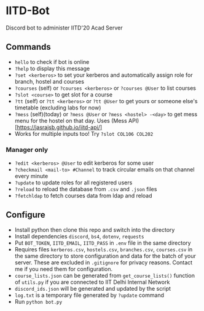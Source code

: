 # IITD-Bot

Discord bot to administer IITD'20 Acad Server

## Commands
* `hello` to check if bot is online
* `?help` to display this message
* `?set <kerberos>` to set your kerberos and automatically assign role for branch, hostel and courses
* `?courses` (self) or `?courses <kerberos>` or `?courses @User` to list courses
* `?slot <course>` to get slot for a course
* `?tt` (self) or `?tt <kerberos>` or `?tt @User` to get yours or someone else's timetable (excluding labs for now)
* `?mess` (self)(today) or `?mess @User` or `?mess <hostel> -<day>` to get mess menu for the hostel on that day. Uses (Mess API)[https://jasrajsb.github.io/iitd-api/]
* Works for multiple inputs too! Try `?slot COL106 COL202`

### Manager only
* `?edit <kerberos> @User` to edit kerberos for some user
* `?checkmail <mail-to> #Channel` to track circular emails on that channel every minute
* `?update` to update roles for all registered users
* `?reload` to reload the database from `.csv` and `.json` files
* `?fetchldap` to fetch courses data from ldap and reload

## Configure
* Install python then clone this repo and switch into the directory
* Install dependencies `discord`, `bs4`, `dotenv`, `requests`
* Put `BOT_TOKEN`, `IITD_EMAIL`, `IITD_PASS` in `.env` file in the same directory
* Requires files `kerberos.csv`, `hostels.csv`, `branches.csv`, `courses.csv` in the same directory to store configuration and data for the batch of your server. These are excluded in `.gitignore` for privacy reasons. Contact me if you need them for configuration.
* `course_lists.json` can be generated from `get_course_lists()` function of `utils.py` if you are connected to IIT Delhi Internal Network
* `discord_ids.json` will be generated and updated by the script
* `log.txt` is a temporary file generated by `?update` command
* Run `python bot.py`